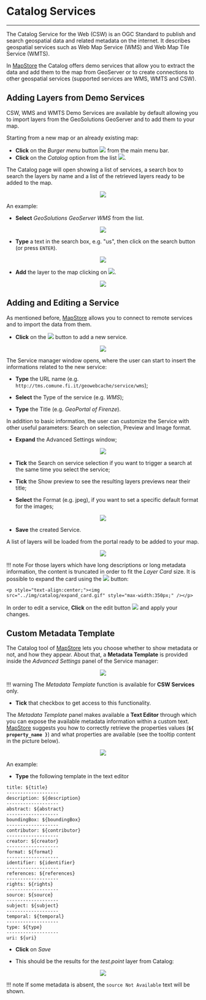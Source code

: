 # Catalog Services
******************

The Catalog Service for the Web (CSW) is an OGC Standard to publish and search geospatial data and related metadata on the internet. It describes geospatial services such as Web Map Service (WMS) and Web Map Tile Service (WMTS).

In [MapStore](https://mapstore.geo-solutions.it/mapstore/#/) the Catalog offers demo services that allow you to extract the data and add them to the map from GeoServer or to create connections to other geospatial services (supported services are WMS, WMTS and CSW).

Adding Layers from Demo Services
--------------------------------

CSW, WMS and WMTS Demo Services are available by default allowing you to import layers from the GeoSolutions GeoServer and to add them to your map.

Starting from a new map or an already existing map:

* **Click** on the *Burger menu* button <img src="../img/button/burger.jpg" style="max-width:25px;" /> from the main menu bar.
* **Click** on the *Catalog* option from the list <img src="../img/catalog/catalog-option.jpg" style="max-width:80px;" />.

The Catalog page will open showing a list of services, a search box to search the layers by name and a list of the retrieved layers ready to be added to the map.

<p style="text-align:center;"><img src="../img/catalog/catalog_panel.jpg" style="max-width:500px;" /></p>

An example:

* **Select** *GeoSolutions GeoServer WMS* from the list.

<p style="text-align:center;"><img src="../img/catalog/service_list.jpg" style="max-width:500px;" /></p>

* **Type** a text in the search box, e.g. "us", then click on the search button (or press `ENTER`).

<p style="text-align:center;"><img src="../img/catalog/catalog_search.jpg" style="max-width:500px;" /></p>

* **Add** the layer to the map clicking on <img src="../img/button/add_to_map_button.jpg" style="max-width:30px;" />.

<p style="text-align:center;"><img src="../img/catalog/added_layer.jpg" /></p>

Adding and Editing a Service
----------------------------

As mentioned before, [MapStore](https://mapstore.geo-solutions.it/mapstore/#/) allows you to connect to remote services and to import the data from them.

* **Click** on the <img src="../img/button/+.jpg" style="max-width:80px;" /> button to add a new service.

<p style="text-align:center;"><img src="../img/catalog/new_service.jpg" style="max-width:500px;" /></p>

The Service manager window opens, where the user can start to insert the informations related to the new service:

* **Type** the URL name (e.g. `http://tms.comune.fi.it/geowebcache/service/wms`);

* **Select** the Type of the service (e.g. *WMS*);

* **Type** the Title (e.g. *GeoPortal of Firenze*).

In addition to basic information, the user can customize the Service with other useful parameters: Search on selection, Preview and Image format.

* **Expand** the Advanced Settings window;

<p style="text-align:center;"><img src="../img/catalog/add-service.jpg" style="max-width:500px;" /></p>

* **Tick** the Search on service selection if you want to trigger a search at the same time you select the service;

* **Tick** the Show preview to see the resulting layers previews near their title;

* **Select** the Format (e.g. jpeg), if you want to set a specific default format for the images;

<p style="text-align:center;"><img src="../img/catalog/cat-adv-settings.jpg" style="max-width:500px;" /></p>

* **Save** the created Service.

A list of layers will be loaded from the portal ready to be added to your map.

<p style="text-align:center;"><img src="../img/catalog/catalog_firenze.jpg" style="max-width:500px;" /></p>

!!! note
    For those layers which have long descriptions or long metadata information, the content is truncated in order to fit the *Layer Card* size. It is possible to expand the card using the <img src="../img/button/expand_card_icon.jpg" style="max-width:30px;" /> button:

    <p style="text-align:center;"><img src="../img/catalog/expand_card.gif" style="max-width:350px;" /></p>

In order to edit a service, **Click** on the edit button <img src="../img/button/edit-service.jpg" style="max-width:80px;" /> and apply your changes.

Custom Metadata Template
------------------------

The Catalog tool of [MapStore](https://mapstore.geo-solutions.it/mapstore/#/) lets you choose whether to show metadata or not, and how they appear. About that, a **Metadata Template** is provided inside the *Advanced Settings* panel of the Service manager:

<p style="text-align:center;"><img src="../img/catalog/metadata.jpg" style="max-width:500px;" /></p>

!!! warning
    The *Metadata Template* function is available for **CSW Services** only.

* **Tick** that checkbox to get access to this functionality.

The *Metadata Template* panel makes available a **Text Editor** through which you can expose the available metadata information within a custom text. [MapStore](https://mapstore.geo-solutions.it/mapstore/#/) suggests you how to correctly retrieve the properties values (**`${ property_name }`**) and what properties are available (see the tooltip content in the picture below).

<p style="text-align:center;"><img src="../img/catalog/metadata-tooltip.jpg" style="max-width:500px;" /></p>

An example:

* **Type** the following template in the text editor

```
title: ${title}
-------------------
description: ${description}
-------------------
abstract: ${abstract}
-------------------
boundingBox: ${boundingBox}
-------------------
contributor: ${contributor}
-------------------
creator: ${creator}
-------------------
format: ${format}
-------------------
identifier: ${identifier}
-------------------
references: ${references}
-------------------
rights: ${rights}
-------------------
source: ${source}
-------------------
subject: ${subject}
-------------------
temporal: ${temporal}
-------------------
type: ${type}
-------------------
uri: ${uri}
```

* **Click** on *Save*

* This should be the results for the *test.point* layer from Catalog:

<p style="text-align:center;"><img src="../img/catalog/metadata-det.gif" /></p>

!!! note
    If some metadata is absent, the `source Not Available` text will be shown.
